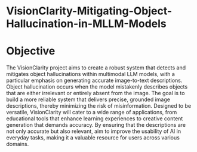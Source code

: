 # VisionClarity-Mitigating-Object-Hallucination-in-MLLM-Models

# Objective
The VisionClarity project aims to create a robust system that detects and mitigates object hallucinations within multimodal LLM models, with a particular emphasis on generating accurate image-to-text descriptions. Object hallucination occurs when the model mistakenly describes objects that are either irrelevant or entirely absent from the image. The goal is to build a more reliable system that delivers precise, grounded image descriptions, thereby minimizing the risk of misinformation.
Designed to be versatile, VisionClarity will cater to a wide range of applications, from educational tools that enhance learning experiences to creative content generation that demands accuracy. By ensuring that the descriptions are not only accurate but also relevant, aim to improve the usability of AI in everyday tasks, making it a valuable resource for users across various domains.
